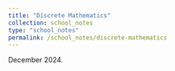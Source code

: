 ```yaml
---
title: "Discrete Mathematics"
collection: school_notes
type: "school_notes"
permalink: /school_notes/discrete-mathematics
---
```


December 2024.